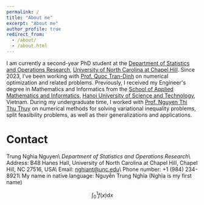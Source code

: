 ```yaml
---
permalink: /
title: "About me"
excerpt: "About me"
author_profile: true
redirect_from: 
  - /about/
  - /about.html
---
```


I am currently a second-year PhD student at the [Department of Statistics and Operations Research](https://stor.unc.edu/), [University of North Carolina at Chapel Hill](https://unc.edu/). Since 2023, I’ve been working with [Prof. Quoc Tran-Dinh](https://quoctd.web.unc.edu/) on numerical optimization and related problems. Previously, I received my Engineer's degree in Mathematics and Informatics from the [School of Applied Mathematics and Informatics](https://sami.hust.edu.vn/), [Hanoi University of Science and Technology](https://hust.edu.vn/), Vietnam. During my undergraduate time, I worked with [Prof. Nguyen Thi Thu Thuy](https://sami.hust.edu.vn/hoc-tap/giang-vien/?name=thuyntt) on numerical methods for solving variational inequality problems, split feasibility problems, as well as their generalizations and applications. 

# Contact
Trung Nghia Nguyen\\
_Department of Statistics and Operations Research_\\
Address: B48 Hanes Hall, University of North Carolina at Chapel Hill, Chapel Hill, NC 27516, USA\\
Email: nghiant@unc.edu\\
Phone number: +1 (984) 234-8921\\
My name in native language: Nguyễn Trung Nghĩa (Nghĩa is my first name)

$$\int_0^1 f(x) \mathrm dx$$
